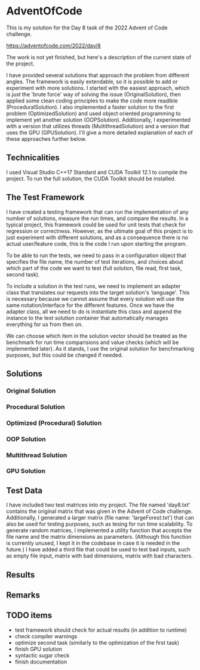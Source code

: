 # AdventOfCode

This is my solution for the Day 8 task of the 2022 Advent of Code challenge.

https://adventofcode.com/2022/day/8

The work is not yet finished, but here's a description of the current state of the project.

I have provided several solutions that approach the problem from different angles. The framework is easily extendable, so it is possible to add or experiment with more solutions. I started with the easiest approach, which is just the 'brute force' way of solving the issue (OriginalSolution), then applied some clean coding principles to make the code more readible (ProceduralSolution). I also implemented a faster solution to the first problem (OptimizedSolution) and used object oriented programming to implement yet another solution (OOPSolution). Additionally, I experimented with a version that utilizes threads (MultithreadSolution) and a version that uses the GPU (GPUSolution). I'll give a more detailed explanation of each of these approaches further below.

## Technicalities
I used Visual Studio C++17 Standard and CUDA Toolkit 12.1 to compile the project. To run the full solution, the CUDA Toolkit should be installed.

## The Test Framework

I have created a testing framework that can run the implementation of any number of solutions, measure the run times, and compare the results. In a typical project, this framework could be used for unit tests that check for regression or correctness. However, as the ultimate goal of this project is to just experiment with different solutions, and as a consequence there is no actual user/feature code, this is the code I run upon starting the program.

To be able to run the tests, we need to pass in a configuration object that specifies the file name, the number of test iterations, and choices about which part of the code we want to test (full solution, file read, first task, second task).

To include a solution in the test runs, we need to implement an adapter class that translates our requests into the target solution's 'language'. This is necessary because we cannot assume that every solution will use the same notation/interface for the different features. Once we have the adapter class, all we need to do is instantiate this class and append the instance to the test solution container that automatically manages everything for us from then on.

We can choose which item in the solution vector should be treated as the benchmark for run time comparisions and value checks (which will be implemented later). As it stands, I use the original solution for benchmarking purposes, but this could be changed if needed.

## Solutions

### Original Solution

### Procedural Solution

### Optimized (Procedural) Solution

### OOP Solution

### Multithread Solution

### GPU Solution

## Test Data

I have included two test matrices into my project. The file named 'day8.txt' contains the original matrix that was given in the Advent of Code challenge. Additionally, I generated a larger matrix (file name: 'largeForest.txt') that can also be used for testing purposes, such as tesing for run time scalability. To generate random matrices, I implemented a utility function that accepts the file name and the matrix dimensions as parameters. (Although this function is currently unused, I kept it in the codebase in case it is needed in the future.) I have added a third file that could be used to test bad inputs, such as empty file input, matrix with bad dimensions, matrix with bad characters. 

## Results

## Remarks

## TODO items
- test framework should check for actual results (in addition to runtime)
- check compiler warnings
- optimize second task (similarly to the optimization of the first task)
- finish GPU solution
- syntactic sugar check
- finish documentation



